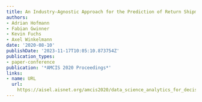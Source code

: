 ```yaml
---
title: An Industry-Agnostic Approach for the Prediction of Return Shipments
authors:
- Adrian Hofmann
- Fabian Gwinner
- Kevin Fuchs
- Axel Winkelmann
date: '2020-08-10'
publishDate: '2023-11-17T10:05:10.873754Z'
publication_types:
- paper-conference
publication: '*AMCIS 2020 Proceedings*'
links:
- name: URL
  url: 
    https://aisel.aisnet.org/amcis2020/data_science_analytics_for_decision_support/data_science_analytics_for_decision_support/32
---
```

